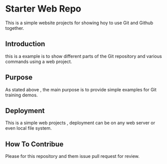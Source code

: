 # Starter Web Repo

This is a simple website projects for showing hoy to use Git and Github together. 

## Introduction

this is a example is to show different parts of the Git repository and various commands using a web project. 

## Purpose

As stated above , the main purpose is to provide simple examples for Git training demos. 

## Deployment

This is a simple web projects , deployment can be on any web server or even local file system.

## How To Contribue

Please for this repository and them issue pull request for review.